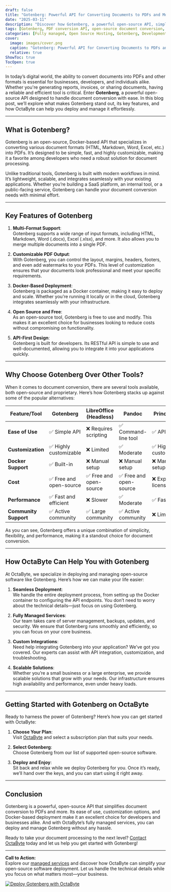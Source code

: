 ```yaml
---
draft: false
title: "Gotenberg: Powerful API for Converting Documents to PDFs and More"
date: "2025-03-11"
description: "Discover how Gotenberg, a powerful open-source API, simplifies document conversion to PDFs and more. Learn why it’s a game-changer for developers and businesses, and how OctaByte can help you deploy and manage it seamlessly."
tags: [Gotenberg, PDF conversion API, open-source document conversion, Gotenberg vs other tools, managed Gotenberg services, OctaByte, document to PDF API, open-source software deployment]
categories: [Fully managed, Open Source Hosting, Gotenberg, Development, Dev Tools]
cover:
  image: images/cover.png
  caption: "Gotenberg: Powerful API for Converting Documents to PDFs and More"
  relative: true
ShowToc: true
TocOpen: true
---
```



In today’s digital world, the ability to convert documents into PDFs and other formats is essential for businesses, developers, and individuals alike. Whether you're generating reports, invoices, or sharing documents, having a reliable and efficient tool is critical. Enter **Gotenberg**, a powerful open-source API designed to handle document conversion with ease. In this blog post, we’ll explore what makes Gotenberg stand out, its key features, and how OctaByte can help you deploy and manage it effortlessly.

---

## What is Gotenberg?

Gotenberg is an open-source, Docker-based API that specializes in converting various document formats (HTML, Markdown, Word, Excel, etc.) into PDFs. It’s designed to be simple, fast, and highly customizable, making it a favorite among developers who need a robust solution for document processing.

Unlike traditional tools, Gotenberg is built with modern workflows in mind. It’s lightweight, scalable, and integrates seamlessly with your existing applications. Whether you’re building a SaaS platform, an internal tool, or a public-facing service, Gotenberg can handle your document conversion needs with minimal effort.

---

## Key Features of Gotenberg

1. **Multi-Format Support**:  
   Gotenberg supports a wide range of input formats, including HTML, Markdown, Word (.docx), Excel (.xlsx), and more. It also allows you to merge multiple documents into a single PDF.

2. **Customizable PDF Output**:  
   With Gotenberg, you can control the layout, margins, headers, footers, and even add watermarks to your PDFs. This level of customization ensures that your documents look professional and meet your specific requirements.

3. **Docker-Based Deployment**:  
   Gotenberg is packaged as a Docker container, making it easy to deploy and scale. Whether you’re running it locally or in the cloud, Gotenberg integrates seamlessly with your infrastructure.

4. **Open Source and Free**:  
   As an open-source tool, Gotenberg is free to use and modify. This makes it an excellent choice for businesses looking to reduce costs without compromising on functionality.

5. **API-First Design**:  
   Gotenberg is built for developers. Its RESTful API is simple to use and well-documented, allowing you to integrate it into your applications quickly.

---

## Why Choose Gotenberg Over Other Tools?

When it comes to document conversion, there are several tools available, both open-source and proprietary. Here’s how Gotenberg stacks up against some of the popular alternatives:

| Feature/Tool          | Gotenberg               | LibreOffice (Headless) | Pandoc               | Prince XML           |
|-----------------------|-------------------------|------------------------|----------------------|----------------------|
| **Ease of Use**       | ✅ Simple API           | ❌ Requires scripting  | ✅ Command-line tool | ✅ API-based         |
| **Customization**     | ✅ Highly customizable  | ❌ Limited             | ✅ Moderate          | ✅ Highly customizable|
| **Docker Support**    | ✅ Built-in             | ❌ Manual setup        | ❌ Manual setup      | ❌ Manual setup      |
| **Cost**              | ✅ Free and open-source | ✅ Free and open-source| ✅ Free and open-source| ❌ Expensive license |
| **Performance**       | ✅ Fast and efficient   | ❌ Slower              | ✅ Moderate          | ✅ Fast              |
| **Community Support** | ✅ Active community     | ✅ Large community     | ✅ Active community  | ❌ Limited           |

As you can see, Gotenberg offers a unique combination of simplicity, flexibility, and performance, making it a standout choice for document conversion.

---

## How OctaByte Can Help You with Gotenberg

At OctaByte, we specialize in deploying and managing open-source software like Gotenberg. Here’s how we can make your life easier:

1. **Seamless Deployment**:  
   We handle the entire deployment process, from setting up the Docker container to configuring the API endpoints. You don’t need to worry about the technical details—just focus on using Gotenberg.

2. **Fully Managed Services**:  
   Our team takes care of server management, backups, updates, and security. We ensure that Gotenberg runs smoothly and efficiently, so you can focus on your core business.

3. **Custom Integrations**:  
   Need help integrating Gotenberg into your application? We’ve got you covered. Our experts can assist with API integration, customization, and troubleshooting.

4. **Scalable Solutions**:  
   Whether you’re a small business or a large enterprise, we provide scalable solutions that grow with your needs. Our infrastructure ensures high availability and performance, even under heavy loads.

---

## Getting Started with Gotenberg on OctaByte

Ready to harness the power of Gotenberg? Here’s how you can get started with OctaByte:

1. **Choose Your Plan**:  
   Visit [OctaByte](https://octabyte.io) and select a subscription plan that suits your needs.

2. **Select Gotenberg**:  
   Choose Gotenberg from our list of supported open-source software.

3. **Deploy and Enjoy**:  
   Sit back and relax while we deploy Gotenberg for you. Once it’s ready, we’ll hand over the keys, and you can start using it right away.

---

## Conclusion

Gotenberg is a powerful, open-source API that simplifies document conversion to PDFs and more. Its ease of use, customization options, and Docker-based deployment make it an excellent choice for developers and businesses alike. And with OctaByte’s fully managed services, you can deploy and manage Gotenberg without any hassle.

Ready to take your document processing to the next level? [Contact OctaByte](https://octabyte.io) today and let us help you get started with Gotenberg!

---

**Call to Action:**  
Explore our [managed services](https://octabyte.io) and discover how OctaByte can simplify your open-source software deployment. Let us handle the technical details while you focus on what matters most—your business.

[![Deploy Gotenberg with OctaByte](/images/deploy-on-octabyte.png)](https://octabyte.io/fully-managed-open-source-services/development/dev-tools/gotenberg)